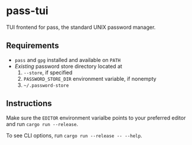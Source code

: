 # pass-tui

TUI frontend for pass, the standard UNIX password manager.

## Requirements

* `pass` and `gpg` installed and available on `PATH`
* _Existing_ password store directory located at
    1. `--store`, if specified
    2. `PASSWORD_STORE_DIR` environment variable, if nonempty
    3. `~/.password-store`

## Instructions

Make sure the `EDITOR` environment varialbe points to your preferred editor and run `cargo run --release`.

To see CLI options, run `cargo run --release -- --help`.